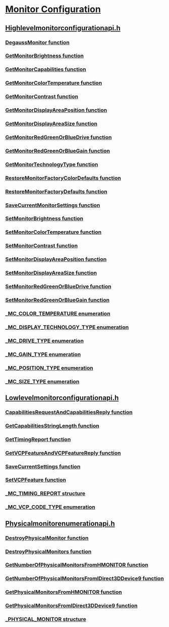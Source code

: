 # [Monitor Configuration](index.md)
## [Highlevelmonitorconfigurationapi.h](../highlevelmonitorconfigurationapi/index.md)
### [DegaussMonitor function](../highlevelmonitorconfigurationapi/nf-highlevelmonitorconfigurationapi-degaussmonitor.md)
### [GetMonitorBrightness function](../highlevelmonitorconfigurationapi/nf-highlevelmonitorconfigurationapi-getmonitorbrightness.md)
### [GetMonitorCapabilities function](../highlevelmonitorconfigurationapi/nf-highlevelmonitorconfigurationapi-getmonitorcapabilities.md)
### [GetMonitorColorTemperature function](../highlevelmonitorconfigurationapi/nf-highlevelmonitorconfigurationapi-getmonitorcolortemperature.md)
### [GetMonitorContrast function](../highlevelmonitorconfigurationapi/nf-highlevelmonitorconfigurationapi-getmonitorcontrast.md)
### [GetMonitorDisplayAreaPosition function](../highlevelmonitorconfigurationapi/nf-highlevelmonitorconfigurationapi-getmonitordisplayareaposition.md)
### [GetMonitorDisplayAreaSize function](../highlevelmonitorconfigurationapi/nf-highlevelmonitorconfigurationapi-getmonitordisplayareasize.md)
### [GetMonitorRedGreenOrBlueDrive function](../highlevelmonitorconfigurationapi/nf-highlevelmonitorconfigurationapi-getmonitorredgreenorbluedrive.md)
### [GetMonitorRedGreenOrBlueGain function](../highlevelmonitorconfigurationapi/nf-highlevelmonitorconfigurationapi-getmonitorredgreenorbluegain.md)
### [GetMonitorTechnologyType function](../highlevelmonitorconfigurationapi/nf-highlevelmonitorconfigurationapi-getmonitortechnologytype.md)
### [RestoreMonitorFactoryColorDefaults function](../highlevelmonitorconfigurationapi/nf-highlevelmonitorconfigurationapi-restoremonitorfactorycolordefaults.md)
### [RestoreMonitorFactoryDefaults function](../highlevelmonitorconfigurationapi/nf-highlevelmonitorconfigurationapi-restoremonitorfactorydefaults.md)
### [SaveCurrentMonitorSettings function](../highlevelmonitorconfigurationapi/nf-highlevelmonitorconfigurationapi-savecurrentmonitorsettings.md)
### [SetMonitorBrightness function](../highlevelmonitorconfigurationapi/nf-highlevelmonitorconfigurationapi-setmonitorbrightness.md)
### [SetMonitorColorTemperature function](../highlevelmonitorconfigurationapi/nf-highlevelmonitorconfigurationapi-setmonitorcolortemperature.md)
### [SetMonitorContrast function](../highlevelmonitorconfigurationapi/nf-highlevelmonitorconfigurationapi-setmonitorcontrast.md)
### [SetMonitorDisplayAreaPosition function](../highlevelmonitorconfigurationapi/nf-highlevelmonitorconfigurationapi-setmonitordisplayareaposition.md)
### [SetMonitorDisplayAreaSize function](../highlevelmonitorconfigurationapi/nf-highlevelmonitorconfigurationapi-setmonitordisplayareasize.md)
### [SetMonitorRedGreenOrBlueDrive function](../highlevelmonitorconfigurationapi/nf-highlevelmonitorconfigurationapi-setmonitorredgreenorbluedrive.md)
### [SetMonitorRedGreenOrBlueGain function](../highlevelmonitorconfigurationapi/nf-highlevelmonitorconfigurationapi-setmonitorredgreenorbluegain.md)
### [_MC_COLOR_TEMPERATURE enumeration](../highlevelmonitorconfigurationapi/ne-highlevelmonitorconfigurationapi-_mc_color_temperature.md)
### [_MC_DISPLAY_TECHNOLOGY_TYPE enumeration](../highlevelmonitorconfigurationapi/ne-highlevelmonitorconfigurationapi-_mc_display_technology_type.md)
### [_MC_DRIVE_TYPE enumeration](../highlevelmonitorconfigurationapi/ne-highlevelmonitorconfigurationapi-_mc_drive_type.md)
### [_MC_GAIN_TYPE enumeration](../highlevelmonitorconfigurationapi/ne-highlevelmonitorconfigurationapi-_mc_gain_type.md)
### [_MC_POSITION_TYPE enumeration](../highlevelmonitorconfigurationapi/ne-highlevelmonitorconfigurationapi-_mc_position_type.md)
### [_MC_SIZE_TYPE enumeration](../highlevelmonitorconfigurationapi/ne-highlevelmonitorconfigurationapi-_mc_size_type.md)
## [Lowlevelmonitorconfigurationapi.h](../lowlevelmonitorconfigurationapi/index.md)
### [CapabilitiesRequestAndCapabilitiesReply function](../lowlevelmonitorconfigurationapi/nf-lowlevelmonitorconfigurationapi-capabilitiesrequestandcapabilitiesreply.md)
### [GetCapabilitiesStringLength function](../lowlevelmonitorconfigurationapi/nf-lowlevelmonitorconfigurationapi-getcapabilitiesstringlength.md)
### [GetTimingReport function](../lowlevelmonitorconfigurationapi/nf-lowlevelmonitorconfigurationapi-gettimingreport.md)
### [GetVCPFeatureAndVCPFeatureReply function](../lowlevelmonitorconfigurationapi/nf-lowlevelmonitorconfigurationapi-getvcpfeatureandvcpfeaturereply.md)
### [SaveCurrentSettings function](../lowlevelmonitorconfigurationapi/nf-lowlevelmonitorconfigurationapi-savecurrentsettings.md)
### [SetVCPFeature function](../lowlevelmonitorconfigurationapi/nf-lowlevelmonitorconfigurationapi-setvcpfeature.md)
### [_MC_TIMING_REPORT structure](../lowlevelmonitorconfigurationapi/ns-lowlevelmonitorconfigurationapi-_mc_timing_report.md)
### [_MC_VCP_CODE_TYPE enumeration](../lowlevelmonitorconfigurationapi/ne-lowlevelmonitorconfigurationapi-_mc_vcp_code_type.md)
## [Physicalmonitorenumerationapi.h](../physicalmonitorenumerationapi/index.md)
### [DestroyPhysicalMonitor function](../physicalmonitorenumerationapi/nf-physicalmonitorenumerationapi-destroyphysicalmonitor.md)
### [DestroyPhysicalMonitors function](../physicalmonitorenumerationapi/nf-physicalmonitorenumerationapi-destroyphysicalmonitors.md)
### [GetNumberOfPhysicalMonitorsFromHMONITOR function](../physicalmonitorenumerationapi/nf-physicalmonitorenumerationapi-getnumberofphysicalmonitorsfromhmonitor.md)
### [GetNumberOfPhysicalMonitorsFromIDirect3DDevice9 function](../physicalmonitorenumerationapi/nf-physicalmonitorenumerationapi-getnumberofphysicalmonitorsfromidirect3ddevice9.md)
### [GetPhysicalMonitorsFromHMONITOR function](../physicalmonitorenumerationapi/nf-physicalmonitorenumerationapi-getphysicalmonitorsfromhmonitor.md)
### [GetPhysicalMonitorsFromIDirect3DDevice9 function](../physicalmonitorenumerationapi/nf-physicalmonitorenumerationapi-getphysicalmonitorsfromidirect3ddevice9.md)
### [_PHYSICAL_MONITOR structure](../physicalmonitorenumerationapi/ns-physicalmonitorenumerationapi-_physical_monitor.md)
